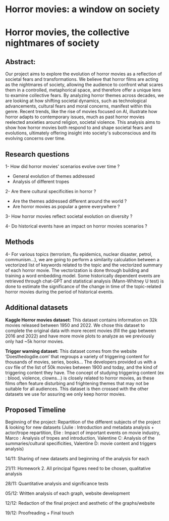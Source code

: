 # Horror movies: a window on society 
# Horror movies, the collective nightmares of society 

## Abstract: 
Our project aims to explore the evolution of  horror movies as a reflection of societal fears and transformations. We believe that horror films are acting as the nightmares of society, allowing the audience to confront what scares them in a controlled, metaphorical space, and therefore offer a unique lens to examine collective fears. 
By analyzing horror themes across decades, we are looking at how shifting societal dynamics, such as technological advancements, cultural fears and moral concerns, manifest within this genre. Recent trends, like the rise of movies focused on AI, illustrate how horror adapts to contemporary issues, much as past horror movies reelected anxieties around religion, societal violence. 
This analysis aims to show how horror movies both respond to and shape societal fears and evolutions, ultimately offering insight into society's subconscious and its evolving concerns over time. 

## Research questions 
1- How did horror movies' scenarios evolve over time ? 
- General evolution of themes addressed 
- Analysis of different tropes 

2- Are there cultural specificities in horror ? 
- Are the themes addressed different around the world ? 
- Are horror movies as popular a genre everywhere ? 

3- How horror movies reflect societal evolution on diversity ? 

4- Do historical events have an impact on horror movies scenarios ? 

## Methods 
4- For various topics (terrorism, flu epidemics, nuclear disaster, petrol, communism…), we are going to perform a similarity calculation between a vectorized list of keywords related to the topic and the vectorized summary of each horror movie. The vectorization is done through building and training a word embedding model. Some historically dependent events are retrieved through chat-GPT and statistical analysis (Mann-Whitney U test) is done to estimate the significance of the change in time of the topic-related horror movies during the period of historical events.

## Additional datasets
**Kaggle Horror movies dataset:**
This dataset contains information on 32k movies released between 1950 and 2022. We chose this dataset to complete the original data with more recent movies (fill the gap between 2016 and 2022) and have more movie plots to analyze as we previously only had ~5k horror movies. 

**Trigger warning dataset:**
This dataset comes from the website ‘Doesthedogdie.com’ that regroups a variety of triggering content for thousands of movies, series, books… The developers provided us with a csv file of the list of 50k movies between 1900 and today, and the kind of triggering content they have. 
The concept of studying triggering content (ex : blood, violence, clowns…) is closely related to horror movies, as these films often feature disturbing and frightening themes that may not be suitable for all audiences.
This dataset is then crossed with the other datasets we use for assuring we only keep horror movies.

## Proposed Timeline 
Beginning of the project: Repartition of the different subjects of the project & looking for new datasets (Julie : Introduction and metadata analysis + actor/trope repartition, Elie : Impact of important events on movie industry, Marco : Analysis of tropes and introduction, Valentine C: Analysis of the summaries/cultural specificities, Valentine D: movie content and triggers analysis)

14/11: Sharing of new datasets and beginning of the analysis for each 

21/11: Homework 2. All principal figures need to be chosen, qualitative analysis

28/11: Quantitative analysis and significance tests

05/12: Written analysis of each graph, website development

12/12: Redaction of the final project and aesthetic of the graphs/website

19/12: Proofreading + Final touch
